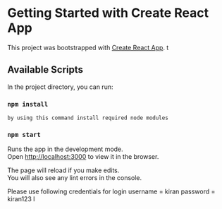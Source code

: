 

# Getting Started with Create React App


This project was bootstrapped with [Create React App](https://github.com/facebook/create-react-app).
t
## Available Scripts

In the project directory, you can run:

### `npm install`
    by using this command install required node modules
    
### `npm start`

Runs the app in the development mode.\
Open [http://localhost:3000](http://localhost:3000) to view it in the browser.

The page will reload if you make edits.\
You will also see any lint errors in the console.

Please use following credentials for login
username = kiran
password = kiran123
l
